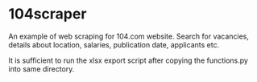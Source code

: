 # 104scraper

An example of web scraping for 104.com website. Search for vacancies, details about location, salaries, publication date, applicants etc.

It is sufficient to run the xlsx export script after copying the functions.py into same directory.
